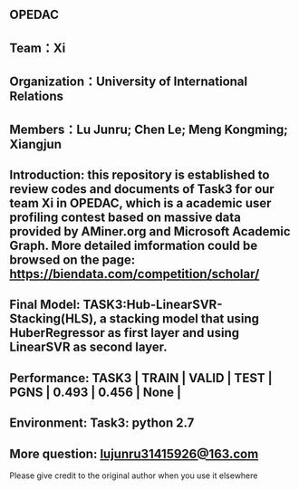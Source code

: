 OPEDAC
-----------------------------------------------------------------------------
Team：Xi
-----------------------------------------------------------------------------
Organization：University of International Relations
-----------------------------------------------------------------------------
Members：Lu Junru; Chen Le; Meng Kongming; Xiangjun
-----------------------------------------------------------------------------
Introduction:
this repository is established to review codes and documents of Task3 for our team Xi in OPEDAC, which is a academic user profiling contest based on massive data provided by AMiner.org and Microsoft Academic Graph.
More detailed imformation could be browsed on the page: https://biendata.com/competition/scholar/
-----------------------------------------------------------------------------
Final Model:
TASK3:Hub-LinearSVR-Stacking(HLS), a stacking model that using HuberRegressor as first layer and using LinearSVR as second layer.
-----------------------------------------------------------------------------
Performance:
TASK3  | TRAIN | VALID | TEST |
PGNS   | 0.493 | 0.456 | None |
-----------------------------------------------------------------------------
Environment:
Task3: python 2.7
-----------------------------------------------------------------------------
More question:
lujunru31415926@163.com
-----------------------------------------------------------------------------
Please give credit to the original author when you use it elsewhere
